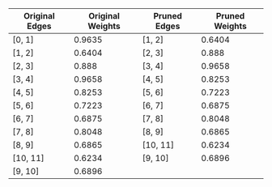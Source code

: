 | Original Edges | Original Weights | Pruned Edges | Pruned Weights |
|----------------|------------------|--------------|----------------|
| [0, 1] | 0.9635 | [1, 2] | 0.6404 |
| [1, 2] | 0.6404 | [2, 3] | 0.888 |
| [2, 3] | 0.888 | [3, 4] | 0.9658 |
| [3, 4] | 0.9658 | [4, 5] | 0.8253 |
| [4, 5] | 0.8253 | [5, 6] | 0.7223 |
| [5, 6] | 0.7223 | [6, 7] | 0.6875 |
| [6, 7] | 0.6875 | [7, 8] | 0.8048 |
| [7, 8] | 0.8048 | [8, 9] | 0.6865 |
| [8, 9] | 0.6865 | [10, 11] | 0.6234 |
| [10, 11] | 0.6234 | [9, 10] | 0.6896 |
| [9, 10] | 0.6896 |  |  |

